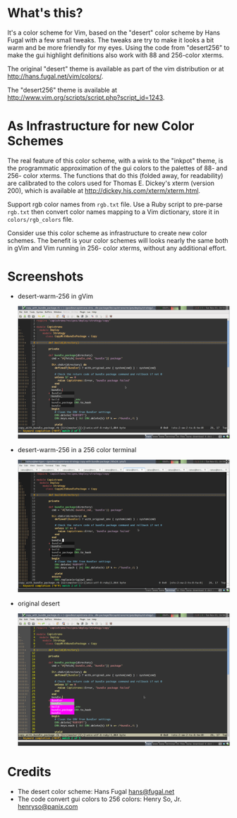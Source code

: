 What's this?
============

It's a color scheme for Vim, based on the "desert" color scheme by Hans
Fugal with a few small tweaks. The tweaks are try to make it looks a bit
warm and be more friendly for my eyes. Using the code from "desert256" to
make the gui highlight definitions also work with 88 and 256-color xterms.

The original "desert" theme is available as part of the vim distribution or
at http://hans.fugal.net/vim/colors/.

The "desert256" theme is available at
http://www.vim.org/scripts/script.php?script_id=1243.

As Infrastructure for new Color Schemes
====================================

The real feature of this color scheme, with a wink to the "inkpot" theme, is
the programmatic approximation of the gui colors to the palettes of 88- and
256- color xterms.  The functions that do this (folded away, for
readability) are calibrated to the colors used for Thomas E. Dickey's xterm
(version 200), which is available at http://dickey.his.com/xterm/xterm.html.

Support rgb color names from `rgb.txt` file. Use a Ruby script to pre-parse
`rgb.txt` then convert color names mapping to a Vim dictionary, store it in
`colors/rgb_colors` file.

Consider use this color scheme as infrastructure to create new color
schemes. The benefit is your color schemes will looks nearly the same both
in gVim and Vim running in 256- color xterms, without any additional effort.

Screenshots
===========

- desert-warm-256 in gVim

    ![desert-warm-256](screenshots/desert-warm-256.png)

- desert-warm-256 in a 256 color terminal

    ![desert-warm-256 in a 256 color terminal](screenshots/desert-warm-256_terminal.png)

- original desert

    ![original desert](screenshots/desert.png)

Credits
=======

* The desert color scheme: Hans Fugal <hans@fugal.net>
* The code convert gui colors to 256 colors: Henry So, Jr. <henryso@panix.com>
